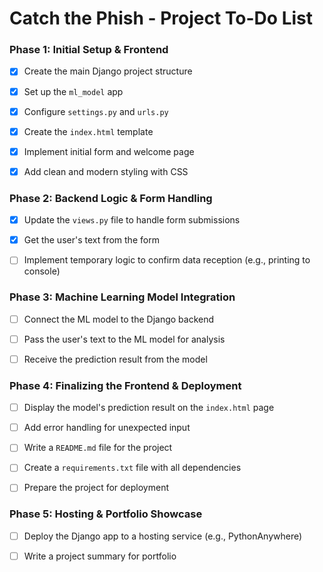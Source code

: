 # Catch the Phish - Project To-Do List

### Phase 1: Initial Setup & Frontend

-   [x] Create the main Django project structure
    
-   [x] Set up the `ml_model` app
    
-   [x] Configure `settings.py` and `urls.py`
    
-   [x] Create the `index.html` template
    
-   [x] Implement initial form and welcome page
    
-   [x] Add clean and modern styling with CSS
    

### Phase 2: Backend Logic & Form Handling

-   [x] Update the `views.py` file to handle form submissions
    
-   [x] Get the user's text from the form
    
-   [ ] Implement temporary logic to confirm data reception (e.g., printing to console)
    

### Phase 3: Machine Learning Model Integration

-   [ ] Connect the ML model to the Django backend
    
-   [ ] Pass the user's text to the ML model for analysis
    
-   [ ] Receive the prediction result from the model
    

### Phase 4: Finalizing the Frontend & Deployment

-   [ ] Display the model's prediction result on the `index.html` page
    
-   [ ] Add error handling for unexpected input
    
-   [ ] Write a `README.md` file for the project
    
-   [ ] Create a `requirements.txt` file with all dependencies
    
-   [ ] Prepare the project for deployment
    

### Phase 5: Hosting & Portfolio Showcase

-   [ ] Deploy the Django app to a hosting service (e.g., PythonAnywhere)
        
-   [ ] Write a project summary for  portfolio
